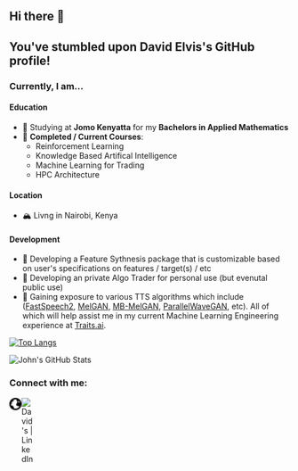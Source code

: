 ## Hi there 👋

## You've stumbled upon David Elvis's GitHub profile!

### Currently, I am...
#### Education
- 📖 Studying at **Jomo Kenyatta** for my **Bachelors in Applied Mathematics**
- 🌱 **Completed / Current Courses**: 
  - Reinforcement Learning
  - Knowledge Based Artifical Intelligence
  - Machine Learning for Trading
  - HPC Architecture
#### Location
- 🏔 Livng in Nairobi, Kenya
#### Development
- 🧠 Developing a Feature Sythnesis package that is customizable based on user's specifications on features / target(s) / etc
- 🧠 Developing an private Algo Trader for personal use (but evenutal public use)
- 🧠 Gaining exposure to various TTS algorithms which include ([FastSpeech2](https://github.com/MckinstryJ/FastSpeech2_LJSpeech), [MelGAN](https://github.com/MckinstryJ/ParallelWaveGAN), [MB-MelGAN](https://github.com/MckinstryJ/ParallelWaveGAN), [ParallelWaveGAN](https://github.com/MckinstryJ/ParallelWaveGAN), etc). All of which will help assist me in my current Machine Learning Engineering experience at [Traits.ai](https://traits.ai).

[![Top Langs](https://github-readme-stats.vercel.app/api/top-langs/?username=Davidelvis)](https://github.com/Davidelvis/github-readme-stats)

![John's GitHub Stats](https://github-readme-stats.vercel.app/api?username=Davidelvis&show_icons=true&theme=dark)

<!--
**MckinstryJ/MckinstryJ** is a ✨ _special_ ✨ repository because its `README.md` (this file) appears on your GitHub profile.

- 👯 I’m looking to collaborate on ...
- 🤔 I’m looking for help with ...
- 💬 Ask me about ...
- 😄 Pronouns: ...
- ⚡ Fun fact: ...
-->
### Connect with me:

[<img align="left" alt="Davidelvis website" width="22px" src="https://raw.githubusercontent.com/iconic/open-iconic/master/svg/globe.svg" />][website]
[<img align="left" alt="David's | LinkedIn" width="22px" src="https://cdn.jsdelivr.net/npm/simple-icons@v3/icons/linkedin.svg" />][linkedin]

<br />

<br />

[website]: https://davidelvis.github.io/david/
[linkedin]: https://www.linkedin.com/in/david-elvis-a80336183/
